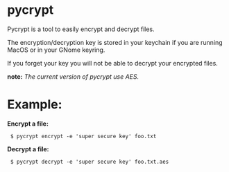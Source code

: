pycrypt
=======

Pycrypt is a tool to easily encrypt and decrypt files.

The encryption/decryption key is stored in your keychain if you are
running MacOS or in your GNome keyring.

If you forget your key you will not be able to decrypt your encrypted
files.

**note:** *The current version of pycrypt use AES.*


Example:
========

**Encrypt a file:**
```shell
 $ pycrypt encrypt -e 'super secure key' foo.txt
```

**Decrypt a file:**
```shell
 $ pycrypt decrypt -e 'super secure key' foo.txt.aes
```
